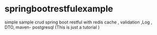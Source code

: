 # springbootrestfulexample
simple sample crud spring boot restful with redis cache , validation ,Log , DTO, maven- postgresql (This is just a tutorial ) 
